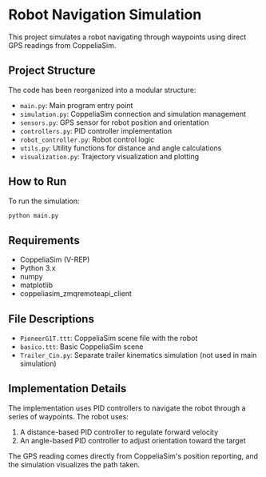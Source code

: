 # Robot Navigation Simulation

This project simulates a robot navigating through waypoints using direct GPS readings from CoppeliaSim.

## Project Structure

The code has been reorganized into a modular structure:

- `main.py`: Main program entry point
- `simulation.py`: CoppeliaSim connection and simulation management
- `sensors.py`: GPS sensor for robot position and orientation
- `controllers.py`: PID controller implementation
- `robot_controller.py`: Robot control logic
- `utils.py`: Utility functions for distance and angle calculations
- `visualization.py`: Trajectory visualization and plotting

## How to Run

To run the simulation:

```bash
python main.py
```

## Requirements

- CoppeliaSim (V-REP)
- Python 3.x
- numpy
- matplotlib
- coppeliasim_zmqremoteapi_client

## File Descriptions

- `PioneerG1T.ttt`: CoppeliaSim scene file with the robot
- `basico.ttt`: Basic CoppeliaSim scene
- `Trailer_Cin.py`: Separate trailer kinematics simulation (not used in main simulation)

## Implementation Details

The implementation uses PID controllers to navigate the robot through a series of waypoints. The robot uses:

1. A distance-based PID controller to regulate forward velocity
2. An angle-based PID controller to adjust orientation toward the target

The GPS reading comes directly from CoppeliaSim's position reporting, and the simulation visualizes the path taken.
